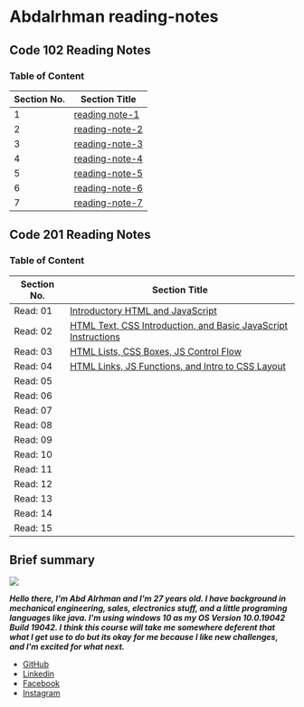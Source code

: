# Abdalrhman reading-notes

## Code 102 Reading Notes

### Table of Content 

| **Section No.** | **Section Title** |
| ------------ | ------------- |
| 1 | [reading note-1](reading-note-1) |
| 2 | [reading-note-2](reading-note-2) |
| 3 | [reading-note-3](reading-note-3) |
| 4 | [reading-note-4](reading-note-4) |
| 5 | [reading-note-5](reading-note-5) |
| 6 | [reading-note-6](reading-note-6) |
| 7 | [reading-note-7](reading-note-7) |


## Code 201 Reading Notes

### Table of Content 

| **Section No.** | **Section Title** |
| ------------ | ------------- |
| Read: 01 | [Introductory HTML and JavaScript](read-01.md) |
| Read: 02 | [HTML Text, CSS Introduction, and Basic JavaScript Instructions](read-02.md) |
| Read: 03 | [HTML Lists, CSS Boxes, JS Control Flow](read-03.md) |
| Read: 04 | [HTML Links, JS Functions, and Intro to CSS Layout](read-04.md) |
| Read: 05 | []() |
| Read: 06 | []() |
| Read: 07 | []() |
| Read: 08 | []() |
| Read: 09 | []() |
| Read: 10 | []() |
| Read: 11 | []() |
| Read: 12 | []() |
| Read: 13 | []() |
| Read: 14 | []() |
| Read: 15 | []() |



## Brief summary 
![](https://scontent.famm10-1.fna.fbcdn.net/v/t1.6435-9/92023886_1118191688536045_282841828577771520_n.jpg?_nc_cat=103&ccb=1-3&_nc_sid=174925&_nc_ohc=EBmufr9HcekAX-ZpPCn&_nc_ht=scontent.famm10-1.fna&oh=ca5f6046ceeee8046f430b36ce449793&oe=60886EAD)

***Hello there, I'm Abd Alrhman and I'm 27 years old.
I have background in mechanical engineering, sales, electronics stuff, and a little programing languages like java. 
I'm using windows 10 as my OS  Version 10.0.19042 Build 19042.
I think this course will take me somewhere deferent that what I get use to do but its okay for me because I like new challenges, and I'm excited for what next.***



* [GitHub](https://github.com/AbdalrhmanBanyissa)
* [Linkedin](https://www.linkedin.com/in/abdalrhman-banyissa-08310a196/)
* [Facebook](https://www.facebook.com/abood.banyissa.9)
* [Instagram](https://www.instagram.com/aboood.banyissa/)